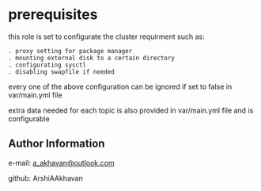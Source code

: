 prerequisites
=========

this role is set to configurate the cluster requirment such as:

	. proxy setting for package manager
	. mounting external disk to a certain directory
	. configurating sysctl
	. disabling swapfile if needed

every one of the above configuration can be ignored if set to false in var/main.yml file

extra data needed for each topic is also provided in var/main.yml file and is configurable

Author Information
------------------

e-mail: a_akhavan@outlook.com

github: ArshiAAkhavan
